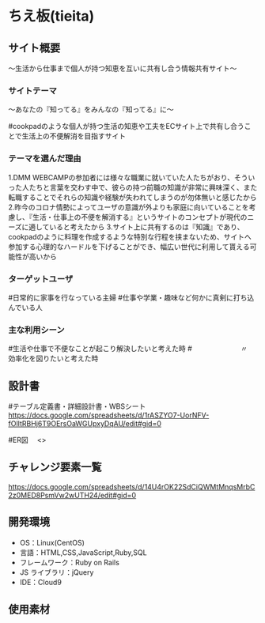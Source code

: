 # ちえ板(tieita)

## サイト概要

〜生活から仕事まで個人が持つ知恵を互いに共有し合う情報共有サイト〜


### サイトテーマ

 〜あなたの『知ってる』をみんなの『知ってる』に〜

 #cookpadのような個人が持つ生活の知恵や工夫をECサイト上で共有し合うことで生活上の不便解消を目指すサイト


### テーマを選んだ理由

 1.DMM WEBCAMPの参加者には様々な職業に就いていた人たちがおり、そういった人たちと言葉を交わす中で、彼らの持つ前職の知識が非常に興味深く、また転職することでそれらの知識や経験が失われてしまうのが勿体無いと感じたから
 2.昨今のコロナ情勢によってユーザの意識が外よりも家庭に向いていることを考慮し、『生活・仕事上の不便を解消する』というサイトのコンセプトが現代のニーズに適していると考えたから
 3.サイト上に共有するのは『知識』であり、cookpadのように料理を作成するような特別な行程を挟まないため、サイトへ参加する心理的なハードルを下げることができ、幅広い世代に利用して貰える可能性が高いから


### ターゲットユーザ

 #日常的に家事を行なっている主婦
 #仕事や学業・趣味など何かに真剣に打ち込んでいる人


### 主な利用シーン

 #生活や仕事で不便なことが起こり解決したいと考えた時
 #　　　　　　　〃　　　　　　　効率化を図りたいと考えた時


## 設計書

 #テーブル定義書・詳細設計書・WBSシート
　<https://docs.google.com/spreadsheets/d/1rASZYO7-UorNFV-fOlItRBHj6T9OErsOaWGUpxyDqAU/edit#gid=0>

 #ER図
　<>


## チャレンジ要素一覧

<https://docs.google.com/spreadsheets/d/14U4rOK22SdCiQWMtMnqsMrbC2z0MED8PsmVw2wUTH24/edit#gid=0>


## 開発環境

- OS：Linux(CentOS)
- 言語：HTML,CSS,JavaScript,Ruby,SQL
- フレームワーク：Ruby on Rails
- JS ライブラリ：jQuery
- IDE：Cloud9


## 使用素材

